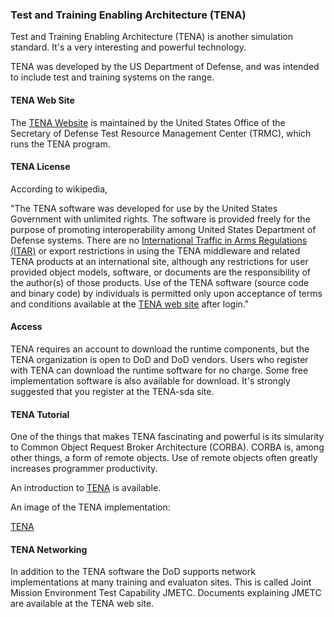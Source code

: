 
### Test and Training Enabling Architecture (TENA) 

Test and Training Enabling Architecture (TENA) is another simulation standard. It's a very interesting and powerful technology.

TENA was developed by the US Department of Defense, and was intended to include test and training systems on the range. 

#### TENA Web Site

The [TENA Website](https://www.tena-sda.org/) is maintained by the United States Office of the Secretary of Defense Test Resource Management Center (TRMC), which runs the TENA program. 

#### TENA License

According to wikipedia, 

"The TENA software was developed for use by the United States Government with unlimited rights. The software is provided freely for the purpose of promoting interoperability among United States Department of Defense systems. There are no [International Traffic in Arms Regulations (ITAR)](https://en.wikipedia.org/wiki/International_Traffic_in_Arms_Regulations) or export restrictions in using the TENA middleware and related TENA products at an international site, although any restrictions for user provided object models, software, or documents are the responsibility of the author(s) of those products. Use of the TENA software (source code and binary code) by individuals is permitted only upon acceptance of terms and conditions available at the [TENA web site](https://www.tena-sda.org/) after login."

#### Access

TENA requires an account to download the runtime components, but the TENA organization is open to DoD and DoD vendors. Users who register with TENA can download the runtime software for no charge. Some free implementation software is also available for download. It's strongly suggested that you register at the TENA-sda site.

#### TENA Tutorial

One of the things that makes TENA fascinating and powerful is its simularity to Common Object Request Broker Architecture (CORBA). CORBA is, among other things, a form of remote objects. Use of remote objects often greatly increases programmer productivity.

An introduction to [TENA](https://www.tena-sda.org/display/TENAintro/Documentation) is available.  

An image of the TENA implementation:

[TENA](images/TENA.tiff)

#### TENA Networking

In addition to the TENA software the DoD supports network implementations at many training and evaluaton sites. This is called Joint Mission Environment Test Capability JMETC. Documents explaining JMETC are available at the TENA web site.

